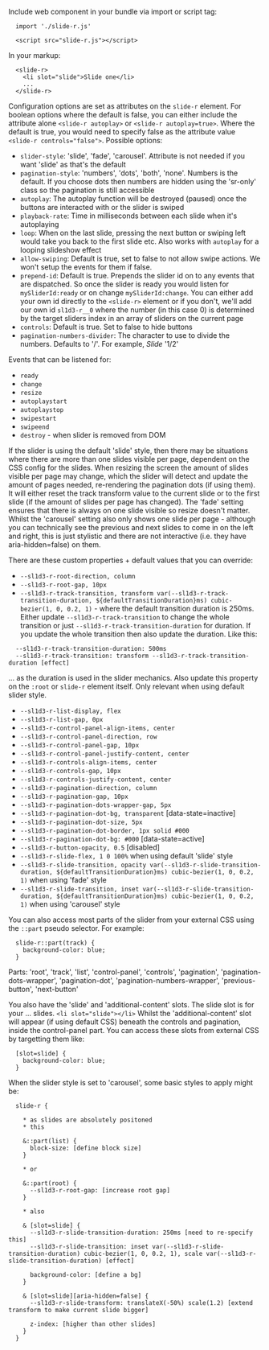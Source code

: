 Include web component in your bundle via import or script tag:
```
  import './slide-r.js'

  <script src="slide-r.js"></script>
```

In your markup:
```
  <slide-r>
    <li slot="slide">Slide one</li>
    ... 
  </slide-r>
```

Configuration options are set as attributes on the `slide-r` element. For boolean options where the default is false, you can either include the attribute alone `<slide-r autoplay>` or `<slide-r autoplay=true>`. Where the default is true, you would need to specify false as the attribute value `<slide-r controls="false">`. Possible options:
- `slider-style`: 'slide', 'fade', 'carousel'. Attribute is not needed if you want 'slide' as that's the default
- `pagination-style`: 'numbers', 'dots', 'both', 'none'. Numbers is the default. If you choose dots then numbers are hidden using the 'sr-only' class so the pagination is still accessible
- `autoplay`: The autoplay function will be destroyed (paused) once the buttons are interacted with or the slider is swiped
- `playback-rate`: Time in milliseconds between each slide when it's autoplaying
- `loop`: When on the last slide, pressing the next button or swiping left would take you back to the first slide etc. Also works with `autoplay` for a looping slideshow effect
- `allow-swiping`: Default is true, set to false to not allow swipe actions. We won't setup the events for them if false.
- `prepend-id`: Default is true. Prepends the slider id on to any events that are dispatched. So once the slider is ready you would listen for `mySliderId:ready` or on change `mySliderId:change`. You can either add your own id directly to the `<slide-r>` element or if you don't, we'll add our own id `sl1d3-r__0` where the number (in this case 0) is determined by the target sliders index in an array of sliders on the current page
- `controls`: Default is true. Set to false to hide buttons
- `pagination-numbers-divider`: The character to use to divide the numbers. Defaults to '/'. For example, *Slide* '1/2'

Events that can be listened for:
- `ready`
- `change`
- `resize`
- `autoplaystart`
- `autoplaystop`
- `swipestart`
- `swipeend`
- `destroy` - when slider is removed from DOM

If the slider is using the default 'slide' style, then there may be situations where there are more than one slides visible per page, dependent on the CSS config for the slides. When resizing the screen the amount of slides visible per page may change, which the slider will detect and update the amount of pages needed, re-rendering the pagination dots (if using them). It will either reset the track transform value to the current slide or to the first slide (if the amount of slides per page has changed). The 'fade' setting ensures that there is always on one slide visible so resize doesn't matter. Whilst the 'carousel' setting also only shows one slide per page - although you can technically see the previous and next slides to come in on the left and right, this is just stylistic and there are not interactive (i.e. they have aria-hidden=false) on them. 

There are these custom properties + default values that you can override:
- `--sl1d3-r-root-direction, column`
- `--sl1d3-r-root-gap, 10px`
- `--sl1d3-r-track-transition, transform var(--sl1d3-r-track-transition-duration, ${defaultTransitionDuration}ms) cubic-bezier(1, 0, 0.2, 1)` - where the default transition duration is 250ms. Either update `--sl1d3-r-track-transition` to change the whole transition or just `--sl1d3-r-track-transition-duration` for duration. If you update the whole transition then also update the duration. Like this: 
```
  --sl1d3-r-track-transition-duration: 500ms
  --sl1d3-r-track-transition: transform --sl1d3-r-track-transition-duration [effect]
```
... as the duration is used in the slider mechanics. Also update this property on the `:root` or `slide-r` element itself. Only relevant when using default slider style.
- `--sl1d3-r-list-display, flex`
- `--sl1d3-r-list-gap, 0px`
- `--sl1d3-r-control-panel-align-items, center`
- `--sl1d3-r-control-panel-direction, row`
- `--sl1d3-r-control-panel-gap, 10px`
- `--sl1d3-r-control-panel-justify-content, center`
- `--sl1d3-r-controls-align-items, center`
- `--sl1d3-r-controls-gap, 10px`
- `--sl1d3-r-controls-justify-content, center`
- `--sl1d3-r-pagination-direction, column`
- `--sl1d3-r-pagination-gap, 10px`
- `--sl1d3-r-pagination-dots-wrapper-gap, 5px`
- `--sl1d3-r-pagination-dot-bg, transparent` [data-state=inactive]
- `--sl1d3-r-pagination-dot-size, 5px`
- `--sl1d3-r-pagination-dot-border, 1px solid #000`
- `--sl1d3-r-pagination-dot-bg: #000` [data-state=active]
- `--sl1d3-r-button-opacity, 0.5` [disabled]
- `--sl1d3-r-slide-flex, 1 0 100%` when using default 'slide' style
- `--sl1d3-r-slide-transition, opacity var(--sl1d3-r-slide-transition-duration, ${defaultTransitionDuration}ms) cubic-bezier(1, 0, 0.2, 1)` when using 'fade' style
- `--sl1d3-r-slide-transition, inset var(--sl1d3-r-slide-transition-duration, ${defaultTransitionDuration}ms) cubic-bezier(1, 0, 0.2, 1)` when using 'carousel' style

You can also access most parts of the slider from your external CSS using the `::part` pseudo selector. For example:
```
  slide-r::part(track) {
    background-color: blue;
  }
```

Parts: 'root', 'track', 'list', 'control-panel', 'controls', 'pagination', 'pagination-dots-wrapper', 'pagination-dot', 'pagination-numbers-wrapper', 'previous-button', 'next-button'

You also have the 'slide' and 'additional-content' slots. The slide slot is for your ... slides. `<li slot="slide"></li>` Whilst the 'additional-content' slot will appear (if using default CSS) beneath the controls and pagination, inside the control-panel part. You can access these slots from external CSS by targetting them like:
```
  [slot=slide] {
    background-color: blue;
  }
```

When the slider style is set to 'carousel', some basic styles to apply might be:

```
  slide-r {

    * as slides are absolutely positoned
    * this

    &::part(list) {
      block-size: [define block size]
    }

    * or

    &::part(root) {
      --sl1d3-r-root-gap: [increase root gap]
    }

    * also

    & [slot=slide] {
      --sl1d3-r-slide-transition-duration: 250ms [need to re-specify this]
      --sl1d3-r-slide-transition: inset var(--sl1d3-r-slide-transition-duration) cubic-bezier(1, 0, 0.2, 1), scale var(--sl1d3-r-slide-transition-duration) [effect]

      background-color: [define a bg]
    }

    & [slot=slide][aria-hidden=false] {
      --sl1d3-r-slide-transform: translateX(-50%) scale(1.2) [extend transform to make current slide bigger]

      z-index: [higher than other slides]
    }
  }
```